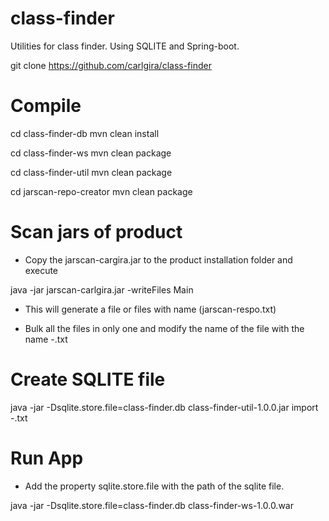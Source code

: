 # class-finder

Utilities for class finder. Using SQLITE and Spring-boot.


git clone https://github.com/carlgira/class-finder

# Compile

cd class-finder-db
mvn clean install

cd class-finder-ws
mvn clean package

cd class-finder-util
mvn clean package

cd jarscan-repo-creator
mvn clean package

# Scan jars of product

- Copy the jarscan-cargira.jar to the product installation folder and execute

java -jar jarscan-carlgira.jar -writeFiles Main

- This will generate a file or files with name (jarscan-respo.txt)

- Bulk all the files in only one and modify the name of the file with the name <productid>-<version>.txt

# Create SQLITE file

java -jar -Dsqlite.store.file=class-finder.db class-finder-util-1.0.0.jar import <productid>-<version>.txt

# Run App

- Add the property sqlite.store.file with the path of the sqlite file.

java -jar -Dsqlite.store.file=class-finder.db class-finder-ws-1.0.0.war










